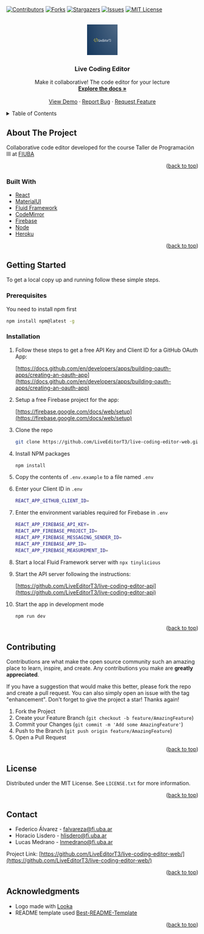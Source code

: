 <div id="top"></div>

[![Contributors][contributors-shield]][contributors-url]
[![Forks][forks-shield]][forks-url]
[![Stargazers][stars-shield]][stars-url]
[![Issues][issues-shield]][issues-url]
[![MIT License][license-shield]][license-url]

<!-- PROJECT LOGO -->
<br />
<div align="center">
  <a href="https://github.com/LiveEditorT3/live-coding-editor-web">
    <img src="public/logo.png" alt="Logo" width="80" height="80">
  </a>

<h3 align="center">Live Coding Editor</h3>

  <p align="center">
    Make it collaborative! The code editor for your lecture
    <br />
    <a href="https://github.com/LiveEditorT3/live-coding-editor-web"><strong>Explore the docs »</strong></a>
    <br />
    <br />
    <a href="https://live-coding-editor-web.herokuapp.com/">View Demo</a>
    ·
    <a href="https://github.com/LiveEditorT3/live-coding-editor-web/issues">Report Bug</a>
    ·
    <a href="https://github.com/LiveEditorT3/live-coding-editor-web/issues">Request Feature</a>
  </p>
</div>

<!-- TABLE OF CONTENTS -->
<details>
  <summary>Table of Contents</summary>
  <ol>
    <li>
      <a href="#about-the-project">About The Project</a>
      <ul>
        <li><a href="#built-with">Built With</a></li>
      </ul>
    </li>
    <li>
      <a href="#getting-started">Getting Started</a>
      <ul>
        <li><a href="#prerequisites">Prerequisites</a></li>
        <li><a href="#installation">Installation</a></li>
      </ul>
    </li>
    <li><a href="#usage">Usage</a></li>
    <li><a href="#roadmap">Roadmap</a></li>
    <li><a href="#contributing">Contributing</a></li>
    <li><a href="#license">License</a></li>
    <li><a href="#contact">Contact</a></li>
    <li><a href="#acknowledgments">Acknowledgments</a></li>
  </ol>
</details>

<!-- ABOUT THE PROJECT -->

## About The Project

Collaborative code editor developed for the course Taller de Programación III at [FIUBA](https://fi.uba.ar/)

<p align="right">(<a href="#top">back to top</a>)</p>

### Built With

- [React](https://reactjs.org/)
- [MaterialUI](https://mui.com/)
- [Fluid Framework](https://fluidframework.com/)
- [CodeMirror](https://codemirror.net/)
- [Firebase](https://firebase.google.com/)
- [Node](https://nodejs.org/)
- [Heroku](https://www.heroku.com)

<p align="right">(<a href="#top">back to top</a>)</p>

<!-- GETTING STARTED -->

## Getting Started

To get a local copy up and running follow these simple steps.

### Prerequisites

You need to install npm first

```sh
npm install npm@latest -g
```

### Installation

1. Follow these steps to get a free API Key and Client ID for a GitHub OAuth App:

   [https://docs.github.com/en/developers/apps/building-oauth-apps/creating-an-oauth-app](https://docs.github.com/en/developers/apps/building-oauth-apps/creating-an-oauth-app)

2. Setup a free Firebase project for the app:

   [https://firebase.google.com/docs/web/setup](https://firebase.google.com/docs/web/setup)

3. Clone the repo
   ```sh
   git clone https://github.com/LiveEditorT3/live-coding-editor-web.git
   ```
4. Install NPM packages
   ```sh
   npm install
   ```
5. Copy the contents of `.env.example` to a file named `.env`
6. Enter your Client ID in `.env`
   ```sh
   REACT_APP_GITHUB_CLIENT_ID=
   ```
7. Enter the environment variables required for Firebase in `.env`
   ```sh
   REACT_APP_FIREBASE_API_KEY=
   REACT_APP_FIREBASE_PROJECT_ID=
   REACT_APP_FIREBASE_MESSAGING_SENDER_ID=
   REACT_APP_FIREBASE_APP_ID=
   REACT_APP_FIREBASE_MEASUREMENT_ID=
   ```
8. Start a local Fluid Framework server with `npx tinylicious`
9. Start the API server following the instructions:

   [https://github.com/LiveEditorT3/live-coding-editor-api](https://github.com/LiveEditorT3/live-coding-editor-api)

10. Start the app in development mode
    ```sh
    npm run dev
    ```

<p align="right">(<a href="#top">back to top</a>)</p>

<!-- CONTRIBUTING -->

## Contributing

Contributions are what make the open source community such an amazing place to learn, inspire, and create. Any contributions you make are **greatly appreciated**.

If you have a suggestion that would make this better, please fork the repo and create a pull request. You can also simply open an issue with the tag "enhancement".
Don't forget to give the project a star! Thanks again!

1. Fork the Project
2. Create your Feature Branch (`git checkout -b feature/AmazingFeature`)
3. Commit your Changes (`git commit -m 'Add some AmazingFeature'`)
4. Push to the Branch (`git push origin feature/AmazingFeature`)
5. Open a Pull Request

<p align="right">(<a href="#top">back to top</a>)</p>

<!-- LICENSE -->

## License

Distributed under the MIT License. See `LICENSE.txt` for more information.

<p align="right">(<a href="#top">back to top</a>)</p>

<!-- CONTACT -->

## Contact

- Federico Álvarez - falvareza@fi.uba.ar
- Horacio Lisdero - hlisdero@fi.uba.ar
- Lucas Medrano - lnmedrano@fi.uba.ar

Project Link: [https://github.com/LiveEditorT3/live-coding-editor-web/](https://github.com/LiveEditorT3/live-coding-editor-web/)

<p align="right">(<a href="#top">back to top</a>)</p>

<!-- ACKNOWLEDGMENTS -->

## Acknowledgments

- Logo made with [Looka](https://looka.com/)
- README template used [Best-README-Template](https://github.com/othneildrew/Best-README-Template)

<p align="right">(<a href="#top">back to top</a>)</p>

<!-- MARKDOWN LINKS & IMAGES -->
<!-- https://www.markdownguide.org/basic-syntax/#reference-style-links -->

[contributors-shield]: https://img.shields.io/github/contributors/LiveEditorT3/live-coding-editor-web.svg?style=for-the-badge
[contributors-url]: https://github.com/LiveEditorT3/live-coding-editor-web/graphs/contributors
[forks-shield]: https://img.shields.io/github/forks/LiveEditorT3/live-coding-editor-web.svg?style=for-the-badge
[forks-url]: https://github.com/LiveEditorT3/live-coding-editor-web/network/members
[stars-shield]: https://img.shields.io/github/stars/LiveEditorT3/live-coding-editor-web.svg?style=for-the-badge
[stars-url]: https://github.com/LiveEditorT3/live-coding-editor-web/stargazers
[issues-shield]: https://img.shields.io/github/issues/LiveEditorT3/live-coding-editor-web.svg?style=for-the-badge
[issues-url]: https://github.com/LiveEditorT3/live-coding-editor-web/issues
[license-shield]: https://img.shields.io/github/license/othneildrew/Best-README-Template.svg?style=for-the-badge
[license-url]: https://github.com/LiveEditorT3/live-coding-editor-web/blob/master/LICENSE.txt
